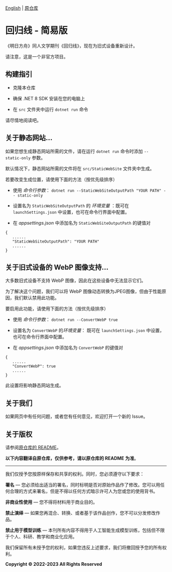 [English](README-EN.md) | [原仓库](https://github.com/TCA-Arknights/aneot)

# 回归线 - 简易版

《明日方舟》同人文学期刊《回归线》，现在为旧式设备重新设计。

请注意，这是一个非官方项目。

## 构建指引

- 克隆本仓库

- 确保 .NET 8 SDK 安装在您的电脑上

- 在 `src` 文件夹中运行 `dotnet run` 命令

请尽情地阅读吧。

## 关于静态网站...

如果您想生成静态网站所需的文件，请在运行 `dotnet run` 命令时添加 ```-- static-only``` 参数。

默认情况下，静态网站所需的文件将在 `src/StaticWebSite` 文件夹中生成。

若要改变生成位置，请使用下面的方法（按优先级排序）
- 使用 *命令行参数*：
```dotnet run --StaticWebSiteOutputPath "YOUR PATH" -- static-only```
- 设置名为 ```StaticWebSiteOutputPath``` 的 *环境变量* ：既可在 ```launchSettings.json``` 中设置，也可在命令行界面中配置。

- 在 *appsettings.json* 中添加名为 ```StaticWebSiteOutputPath``` 的键值对
```
{
   ......
   "StaticWebSiteOutputPath": "YOUR PATH"
   ......
}
```

## 关于旧式设备的 WebP 图像支持...
大多数旧式设备不支持 WebP 图像，因此在这些设备中无法显示它们。

为了解决这个问题，我们可以将 WebP 图像动态转换为JPEG图像，但由于性能<!-- 及版权 [我不知道回归线编辑部是否允许我这样做 XD（尽管此转换为动态转换）] -->原因，我们默认禁用此功能。

要启用此功能，请使用下面的方法（按优先级排序）
- 使用 *命令行参数*：
```dotnet run --ConvertWebP true```
- 设置名为 ```ConvertWebP``` 的*环境变量*： 既可在 ```launchSettings.json``` 中设置，也可在命令行界面中配置。

- 在 *appsettings.json* 中添加名为 ```ConvertWebP``` 的键值对
```
{
   ......
   "ConvertWebP": true
   ......
}
```

此设置将影响静态网站生成。

## 关于我们

如果网页中有任何问题，或者您有任何意见，欢迎打开一个新的 Issue。

## 关于版权

请参阅[原仓库的 README](https://github.com/TCA-Arknights/aneot?tab=readme-ov-file#about-copyright)。

**以下内容翻译自原仓库，仅供参考，请以原仓库的 README 为准**。

---

我们仅授予您按原样保存和共享的权利。同时，您必须遵守以下要求：

**署名** —  您必须给出适当的署名，同时标明是否对原始作品作了修改。您可以用任何合理的方式来署名，但是不得以任何方式暗示许可人为您或您的使用背书。

**非商业性使用** — 您不得将材料用于商业目的。

**禁止演绎** — 如果您再混合、转换、或者基于该作品创作，您不可以分发修改作品。

**禁止用于模型训练** — 本刊所有内容不得用于人工智能生成模型训练，包括但不限于个人、科研、教学和商业化应用。

我们保留所有未授予您的权利，如果您违反上述要求，我们将撤回授予您的所有权利。

**Copyright © 2022-2023 All Rights Reserved**